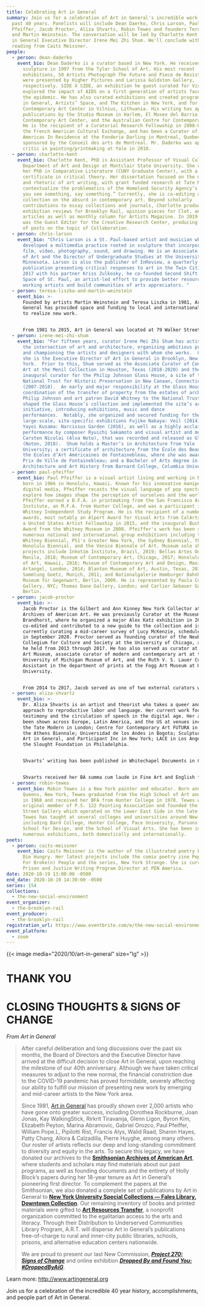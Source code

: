```yaml
---
title: Celebrating Art in General
summary: Join us for a celebration of Art in General's incredible work over the
  past 40 years. Panelists will include Dean Daerko, Chris Larson, Paul
  Pfeiffer, Jacob Procter, Aliza Shvarts, Robin Tewes and founders Teresa Liszka
  and Martin Weinstein. The conversation will be led by Charlotte Kent and Art
  in General Executive Director Irene Mei Zhi Shum. We'll conclude with a poetry
  reading from Caits Meissner.
people:
  - person: dean-daderko
    event_bio: Dean Daderko is a curator based in New York. He received his BFA in
      sculpture in 1997 from the Tyler School of Art. His most recent
      exhibitions, 50 Artists Photograph The Future and Piece de Resistance,
      were presented by Higher Pictures and Larissa Goldston Gallery,
      respectively. SIDE X SIDE, an exhibition he guest curated for Visual AIDS,
      explored the impact of AIDS on a first generation of artists faced with
      the epidemic. He has also curated exhibitions and created programs for Art
      in General, Artists’ Space, and The Kitchen in New York, and for the
      Contemporary Art Center in Vilnius, Lithuania. His writing has appeared in
      publications by the Studio Museum in Harlem, El Museo del Barrio, P.S.1
      Contemporary Art Center, and the Australian Centre for Contemporary Arts.
      He is the recipient of a Curatorial Research Fellowship in 2008-09 from
      the French American Cultural Exchange, and has been a Curator of The
      Americas In Residence at the Fonderie Darling in Montreal, Quebec,
      sponsored by the Conseil des arts de Montreal. Mr. Daderko was appointed
      critic in painting/printmaking at Yale in 2010.
  - person: charlotte-kent
    event_bio: Charlotte Kent, PhD is Assistant Professor of Visual Culture in the
      Department of Art and Design at Montclair State University. She received
      her PhD in Comparative Literature (CUNY Graduate Center), with a
      certificate in critical theory. Her dissertation focused on the narratives
      and rhetoric of art writing, with grant funded research at Tate Modern, to
      contextualize the problematics of the Homeland Security Agency’s claim “if
      you see something, say something.” Currently, she is co-editing a
      collection on the absurd in contemporary art. Beyond scholarly
      contributions to essay collections and journals, Charlotte produces
      exhibition reviews for Brooklyn Rail, opinion pieces for Clot, and feature
      articles as well as monthly column for Artists Magazine. In 2019-2020, she
      was the Guest Editor for the Creative Research Center, producing a series
      of posts on the topic of Collaboration.
  - person: chris-larson
    event_bio: "Chris Larson is a St. Paul-based artist and musician who has
      developed a multimedia practice rooted in sculpture that incorporates
      film, video, photography, sound, and drawing. He is an Associate Professor
      of Art and the Director of Undergraduate Studies at the University of
      Minnesota. Larson is also the publisher of InReview, a quarterly print
      publication presenting critical responses to art in the Twin Cities. In
      2017 with his partner Kriss Zulkosky, he co-founded Second Shift Studio
      Space of St. Paul, an artist-led effort to provide better resources to
      working artists and build communities of arts appreciators. "
  - person: teresa-liszka-and-martin-weinstein
    event_bio: >-
      Founded by artists Martin Weinstein and Teresa Liszka in 1981, Art in
      General has provided space and funding to local and international artists
      to realize new work.


      From 1981 to 2015, Art in General was located at 79 Walker Street in Manhattan, in a six-floor building owned by General Hardware Manufacturing Inc. (formerly General Tools & Instruments LLC), hence the organization’s name. Located at the intersection of three neighborhoods in New York City (Tribeca, SoHo, and Chinatown), Art in General has since its founding been committed to presenting new work by artists of color, women, immigrants and visiting artists. In 2003, Gerry Weinstein, CEO of General Tools & Instruments LLC, donated the storefront to Art in General for use as a gallery. In 2006, the sixth-floor gallery underwent a major renovation by Steven Learner Studios and was re-opened in January 2007 with Le Musée Minuscule, created in honor of New Langton Arts’ former space of the same name. After the building was sold and changed ownership, Art in General temporarily moved to 20 Jay Street/145 Plymouth Street in DUMBO from 2016 to 2020.
  - person: irene-mei-zhi-shum
    event_bio: "For fifteen years, curator Irene Mei Zhi Shum has actively explored
      the intersection of art and architecture, organizing ambitious projects
      and championing the artists and designers with whom she works.  Currently,
      she is the Executive Director of Art in General in Brooklyn, New
      York.  Prior to this, Shum served as the Associate Curator of Contemporary
      Art at the Menil Collection in Houston, Texas (2018-2020) and the
      inaugural curator for the Philip Johnson Glass House, a site of the
      National Trust for Historic Preservation in New Canaan, Connecticut
      (2007-2018).  An early and major responsibility at the Glass House was the
      coordination of the transfer of property from the estates of architect
      Philip Johnson and art patron David Whitney to the National Trust.  Shum
      shaped the Glass House’s collection and implemented the site’s arts
      initiative, introducing exhibitions, music and dance
      performances.  Notably, she organized and secured funding for the
      large-scale, site-specific exhibitions Fujiko Nakaya: Veil (2014) and
      Yayoi Kusama: Narcissus Garden (2016), as well as a highly acclaimed sound
      performance by composer Ryuichi Sakamoto and visual artist and musician
      Carsten Nicolai (Alva Noto), that was recorded and released as Glass
      (Noton, 2018).  Shum holds a Master’s in Architecture from Yale
      University; a certificate of architecture from the École des Beaux-Arts of
      the Ecoles d’Art Américaines de Fontainebleau, where she was awarded the
      Prix de Ville de Fontainebleau; and a Bachelor of Arts degree in
      Architecture and Art History from Barnard College, Columbia University. "
  - person: paul-pfeiffer
    event_bio: Paul Pfeiffer is a visual artist living and working in NYC. He was
      born in 1966 in Honolulu, Hawaii. Known for his innovative manipulation of
      digital media, Pfeiffer recasts the visual language of pop spectacle to
      explore how images shape the perception of ourselves and the world.
      Pfeiffer earned a B.F.A. in printmaking from the San Francisco Art
      Institute, an M.F.A. from Hunter College, and was a participant in the
      Whitney Independent Study Program. He is the recipient of a number of
      awards, most notably an Alpert Award for Visual Arts from CalArts in 2009,
      a United States Artist Fellowship in 2015, and the inaugural Bucksbaum
      Award from the Whitney Museum in 2000. Pfeiffer's work has been seen in
      numerous national and international group exhibitions including the
      Whitney Biennial, PS1's Greater New York, the Sydney Biennial, the
      Honolulu Biennial, and the Venice Biennale of Art. Museum solo shows and
      projects include Inhotim Institute, Brazil, 2019; Bellas Artes Outpost,
      Manila, 2018; Museum of Contemporary Art, Chicago, 2017; Honolulu Museum
      of Art, Hawaii, 2016; Museum of Contemporary Art and Design, Manila, 2015;
      Artangel, London, 2014; Blanton Museum of Art, Austin, Texas, 2012;
      Sammlung Goetz, Munich, 2011; and Nationalgalerie Hamburger Bahnhof –
      Museum für Gegenwart, Berlin, 2009. He is represented by Paula Cooper
      Gallery, NYC; Thomas Dane Gallery, London; and Carlier Gebauer Gallery,
      Berlin.
  - person: jacob-proctor
    event_bio: >-
      Jacob Proctor is the Gilbert and Ann Kinney New York Collector at the
      Archives of American Art. He was previously Curator at the Museum
      Brandhorst, where he organized a major Alex Katz exhibition in 2018,
      co-edited and contributed to a new guide to the collection and is
      currently curating a mid-career survey of Lucy McKenzie, scheduled to open
      in September 2020. Proctor served as founding curator of the Neubauer
      Collegium for Culture and Society at the University of Chicago, a position
      he held from 2013 through 2017. He has also served as curator at the Aspen
      Art Museum, associate curator of modern and contemporary art at the
      University of Michigan Museum of Art, and the Ruth V. S. Lauer Curatorial
      Assistant in the department of prints at the Fogg Art Museum at Harvard
      University. 


      From 2014 to 2017, Jacob served as one of two external curators who advised on the selection of artists and projects for the “Frame,” “Focus,” and “Live” sections of the Frieze Art Fair in both London and New York. He has also served as curator at the Aspen Art Museum, associate curator of modern and contemporary art at the University of Michigan Museum of Art, and the Ruth V. S. Lauer Curatorial Assistant in the department of prints at the Fogg Art Museum at Harvard University. His critical and art historical writings have appeared in Artforum and numerous monographs and exhibition catalogues. 
  - person: aliza-shvartz
    event_bio: >-
      Dr. Aliza Shvarts is an artist and theorist who takes a queer and feminist
      approach to reproductive labor and language. Her current work focuses on
      testimony and the circulation of speech in the digital age. Her artwork
      been shown across Europe, Latin America, and the US at venues including
      the Tate Modern in London; Centre for Contemporary Art FUTURA in Prague;
      the Athens Biennale; Universidad de los Andes in Bogota; SculptureCenter,
      Art in General, and Participant Inc in New York; LACE in Los Angeles; and
      the Slought Foundation in Philadelphia.


      Shvarts’ writing has been published in Whitechapel Documents in Contemporary Art: Practice, The Feminist and Queer Information Studies Reader, TDR/The Drama Review, Women & Performance, and The Brooklyn Rail. She has given talks at numerous institutions including The Whitney Museum, The Brooklyn Museum, Harvard University, McGill University, Stanford University, and UCLA. Not content with appearing only at revered seats of learning, she has also written liner notes for the drone metal band SunnO))) and appeared She has also been a guest commentator on MTV.


      Shvarts received her BA summa cum laude in Fine Art and English from Yale University and her PhD in Performance Studies from New York University, where her dissertation, “The Doom Performative: Aesthetics in the Space of Interdiction,” received the Monroe Lippman Memorial Award for Distinguished Doctoral Dissertation. Shvarts was a 2014 recipient of the Creative Capital | Warhol Foundation Arts Writers Grant, a 2014-2015 Helena Rubinstein Fellow at the Whitney Independent Study Program, a 2017 Critical Writing Fellow at Recess Art, a 2019-20 Fellow at A.I.R Gallery, and a 2020 Artist Fellow at the National Arts Club. She was also a Joan Tisch Teaching Fellow at the Whitney Museum of American Art from 2015-2019, and has served as Faculty in the Leslie-Lohman Museum Queer Artist Fellowship Program since 2019.
  - person: robin-tewes
    event_bio: Robin Tewes is a New York painter and educator. Born and raised in
      Queens, New York, Tewes graduated from the High School of Art and Design
      in 1968 and received her BFA from Hunter College in 1978. Tewes was an
      original member of P.S. 122 Painting Association and founded the Fifth
      Street Gallery which operated on the Lower East Side in the late 1970s.
      Tewes has taught at several colleges and universities around New York City
      including Bard College, Hunter College, Pace University, Parsons the New
      School for Design, and the School of Visual Arts. She has been included in
      numerous exhibitions, both domestically and internationally.
poets:
  - person: caits-meissner
    event_bio: Caits Meissner is the author of the illustrated poetry book Let It
      Die Hungry. Her latest projects include the comix poetry zine Pep Talks
      For Broke(n) People and the series, New York Strange. She is currently the
      Prison and Justice Writing Program Director at PEN America.
date: 2020-10-19 13:00:00 -0500
end_date: 2020-10-19 14:30:00 -0500
series: 154
collections:
  - the-new-social-environment
event_organizer:
  - the-brooklyn-rail
event_producer:
  - the-brooklyn-rail
registration_url: https://www.eventbrite.com/e/the-new-social-environment-154-celebrating-art-in-general-tickets-125645975495
event_platform:
  - zoom
---
```

{{< image media="2020/10/art-in-general" size="lg" >}}

# **THANK YOU**

# **CLOSING THOUGHTS & SIGNS OF CHANGE**

*From Art in General*

> After careful deliberation and long discussions over the past six months, the Board of Directors and the Executive Director have arrived at the difficult decision to close Art in General, upon reaching the milestone of our 40th anniversary. Although we have taken critical measures to adjust to the new normal, the financial constriction due to the COVID-19 pandemic has proved formidable, severely affecting our ability to fulfill our mission of presenting new work by emerging and mid-career artists to the New York area.
>
> Since 1981, [Art in General](http://www.artingeneral.org) has proudly shown over 2,000 artists who have gone onto greater success, including Dorothea Rockburne, Joan Jonas, Kay WalkingStick, Rirkrit Tiravanija, Glenn Ligon, Byron Kim, Elizabeth Peyton, Marina Abramovic, Gabriel Orozco, Paul Pfeiffer, William Pope.L, Pipilotti Rist, Francis Alys, Walid Raad, Sharon Hayes, Patty Chang, Allora & Calzadilla, Pierre Huyghe, among many others. Our roster of artists reflects our deep and long-standing commitment to diversity and equity in the arts. To secure this legacy, we have donated our archives to the **[Smithsonian Archives of American Art](https://www.aaa.si.edu/)**, where students and scholars may find materials about our past programs, as well as founding documents and the entirety of Holly Block’s papers during her 18-year tenure as Art in General’s pioneering first director. To complement the papers at the Smithsonian, we also donated a complete set of publications by Art in General to **[New York University Special Collections — Fales Library, Downtown Collection](https://guides.nyu.edu/downtown-collection)**. Our remaining inventory of books and printed materials were gifted to **[Art Resources Transfer](https://www.artresourcestransfer.org/)**, a nonprofit organization committed to the egalitarian access to the arts and literacy. Through their Distribution to Underserved Communities Library Program, A.R.T. will disperse Art in General’s publications free-of-charge to rural and inner-city public libraries, schools, prisons, and alternative education centers nationwide.
>
> We are proud to present our last New Commission, ***[Project 270: Signs of Change](http://www.artingeneral.org/exhibitions/706)*** and online exhibition ***[Dropped By and Found You: #DroppedByAiG](http://www.artingeneral.org/exhibitions/704)***.

Learn more: <http://www.artingeneral.org>

Join us for a celebration of the incredible 40 year history, accomplishments, and people part of Art in General.